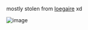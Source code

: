 mostly stolen from [loegaire](https://github.com/loegaire) xd

![image](https://github.com/user-attachments/assets/c5914351-e268-4e1e-8fee-94c398c06a61)
